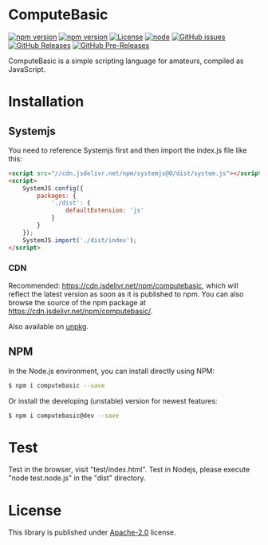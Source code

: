 # ComputeBasic

[![npm version](https://img.shields.io/npm/v/computebasic.svg?colorB=brightgreen)](https://www.npmjs.com/package/computebasic "Stable Version")
[![npm version](https://img.shields.io/npm/v/computebasic/dev.svg)](https://www.npmjs.com/package/computebasic "Development Version")
[![License](https://img.shields.io/github/license/yunbookf/ComputeBasic.svg)](https://github.com/litert/http/blob/master/LICENSE)
[![node](https://img.shields.io/node/v/computebasic.svg?colorB=brightgreen)](https://nodejs.org/dist/latest-v8.x/)
[![GitHub issues](https://img.shields.io/github/issues/yunbookf/ComputeBasic.svg)](https://github.com/yunbookf/ComputeBasic/issues)
[![GitHub Releases](https://img.shields.io/github/release/yunbookf/ComputeBasic.svg)](https://github.com/yunbookf/ComputeBasic/releases "Stable Release")
[![GitHub Pre-Releases](https://img.shields.io/github/release/yunbookf/ComputeBasic/all.svg)](https://github.com/yunbookf/ComputeBasic/releases "Pre-Release")

ComputeBasic is a simple scripting language for amateurs, compiled as JavaScript.

# Installation

## Systemjs

You need to reference Systemjs first and then import the index.js file like this:

```html
<script src="//cdn.jsdelivr.net/npm/systemjs@0/dist/system.js"></script>
<script>
    SystemJS.config({
        packages: {
            './dist': {
                defaultExtension: 'js'
            }
        }
    });
    SystemJS.import('./dist/index');
</script>
```

### CDN

Recommended: https://cdn.jsdelivr.net/npm/computebasic, which will reflect the latest version as soon as it is published to npm. You can also browse the source of the npm package at https://cdn.jsdelivr.net/npm/computebasic/.

Also available on [unpkg](https://unpkg.com/computebasic).

## NPM

In the Node.js environment, you can install directly using NPM:

```sh
$ npm i computebasic --save
```

Or install the developing (unstable) version for newest features:

```sh
$ npm i computebasic@dev --save
```

# Test

Test in the browser, visit "test/index.html". Test in Nodejs, please execute "node test.node.js" in the "dist" directory.

# License

This library is published under [Apache-2.0](./LICENSE) license.